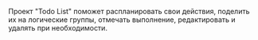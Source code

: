 Проект "Todo List" поможет распланировать свои действия, поделить их на логические группы, отмечать выполнение, редактировать и удалять при необходимости.